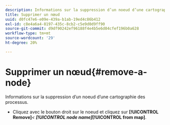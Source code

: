 ```yaml
---
description: Informations sur la suppression d’un noeud d’une cartographie des processus.
title: Supprimer un nœud
uuid: d0fc47e6-e09e-439a-b1ab-19ed4c86b412
exl-id: c8e4a6a4-8197-435c-8cb2-c5e9d0d9ff90
source-git-commit: d9df90242ef96188f4e4b5e6d04cfef196b0a628
workflow-type: tm+mt
source-wordcount: '29'
ht-degree: 20%

---
```


# Supprimer un nœud{#remove-a-node}

Informations sur la suppression d’un noeud d’une cartographie des processus.

* Cliquez avec le bouton droit sur le noeud et cliquez sur **[!UICONTROL Remove]***&lt; **[!UICONTROL node name]*****[!UICONTROL from map]**.
